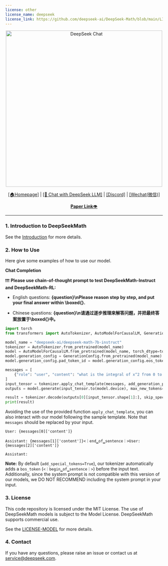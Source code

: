 ```yaml
---
license: other
license_name: deepseek
license_link: https://github.com/deepseek-ai/DeepSeek-Math/blob/main/LICENSE-MODEL
---
```



<p align="center">
<img width="500px" alt="DeepSeek Chat" src="https://github.com/deepseek-ai/DeepSeek-LLM/blob/main/images/logo.png?raw=true">
</p>
<p align="center"><a href="https://www.deepseek.com/">[🏠Homepage]</a>  |  <a href="https://chat.deepseek.com/">[🤖 Chat with DeepSeek LLM]</a>  |  <a href="https://discord.gg/Tc7c45Zzu5">[Discord]</a>  |  <a href="https://github.com/deepseek-ai/DeepSeek-LLM/blob/main/images/qr.jpeg">[Wechat(微信)]</a> </p>

<p align="center">
  <a href="https://arxiv.org/pdf/2402.03300.pdf"><b>Paper Link</b>👁️</a>
</p>

<hr>





### 1. Introduction to DeepSeekMath
See the [Introduction](https://github.com/deepseek-ai/DeepSeek-Math) for more details.

### 2. How to Use
Here give some examples of how to use our model.

**Chat Completion**

❗❗❗ **Please use chain-of-thought prompt to test DeepSeekMath-Instruct and DeepSeekMath-RL:**

- English questions: **{question}\nPlease reason step by step, and put your final answer within \\boxed{}.**

- Chinese questions: **{question}\n请通过逐步推理来解答问题，并把最终答案放置于\\boxed{}中。**

```python
import torch
from transformers import AutoTokenizer, AutoModelForCausalLM, GenerationConfig

model_name = "deepseek-ai/deepseek-math-7b-instruct"
tokenizer = AutoTokenizer.from_pretrained(model_name)
model = AutoModelForCausalLM.from_pretrained(model_name, torch_dtype=torch.bfloat16, device_map="auto")
model.generation_config = GenerationConfig.from_pretrained(model_name)
model.generation_config.pad_token_id = model.generation_config.eos_token_id

messages = [
    {"role": "user", "content": "what is the integral of x^2 from 0 to 2?\nPlease reason step by step, and put your final answer within \\boxed{}."}
]
input_tensor = tokenizer.apply_chat_template(messages, add_generation_prompt=True, return_tensors="pt")
outputs = model.generate(input_tensor.to(model.device), max_new_tokens=100)

result = tokenizer.decode(outputs[0][input_tensor.shape[1]:], skip_special_tokens=True)
print(result)
```

Avoiding the use of the provided function `apply_chat_template`, you can also interact with our model following the sample template. Note that `messages` should be replaced by your input.

```
User: {messages[0]['content']}

Assistant: {messages[1]['content']}<｜end▁of▁sentence｜>User: {messages[2]['content']}

Assistant:
```

**Note:** By default (`add_special_tokens=True`), our tokenizer automatically adds a `bos_token` (`<｜begin▁of▁sentence｜>`) before the input text. Additionally, since the system prompt is not compatible with this version of our models, we DO NOT RECOMMEND including the system prompt in your input.

### 3. License
This code repository is licensed under the MIT License. The use of DeepSeekMath models is subject to the Model License. DeepSeekMath supports commercial use.

See the [LICENSE-MODEL](https://github.com/deepseek-ai/DeepSeek-Math/blob/main/LICENSE-MODEL) for more details.

### 4. Contact

If you have any questions, please raise an issue or contact us at [service@deepseek.com](mailto:service@deepseek.com).

